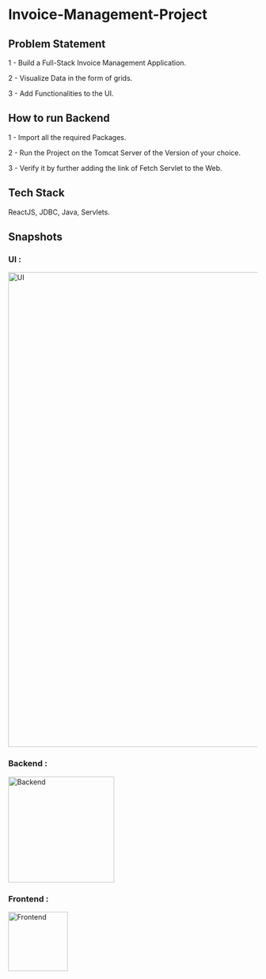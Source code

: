 # Invoice-Management-Project

## Problem Statement
1 - Build a Full-Stack Invoice Management Application.

2 - Visualize Data in the form of grids.

3 - Add Functionalities to the UI.

## How to run Backend
1 - Import all the required Packages.

2 - Run the Project on the Tomcat Server of the Version of your choice.

3 - Verify it by further adding the link of Fetch Servlet to the Web.

## Tech Stack
ReactJS, JDBC, Java, Servlets.

## Snapshots

### UI :
<img width="960" alt="UI" src="https://user-images.githubusercontent.com/77075811/163668991-26088de0-9050-477a-874d-0986c91633ea.PNG">



### Backend :
<img width="214" alt="Backend" src="https://user-images.githubusercontent.com/77075811/163669070-d3cfa764-1148-4e1e-b633-cb06f4f802d4.PNG">



### Frontend :
<img width="120" alt="Frontend" src="https://user-images.githubusercontent.com/77075811/163669090-fb873938-05c7-4991-814e-e0154a74a46b.PNG">
